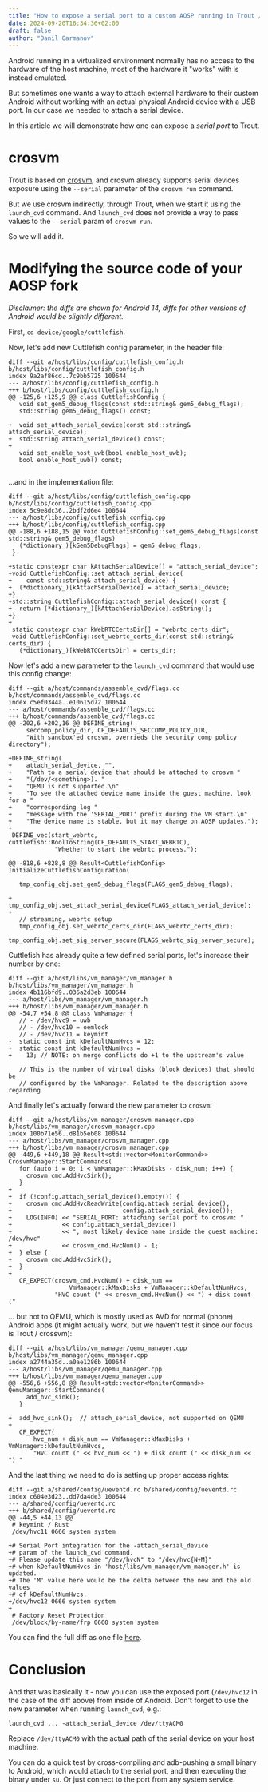 ```yaml
---
title: "How to expose a serial port to a custom AOSP running in Trout / Cuttlefish"
date: 2024-09-20T16:34:36+02:00
draft: false
author: "Danil Garmanov"
---
```


Android running in a virtualized environment normally has no access to the hardware of the host machine, most of the hardware it "works" with is instead emulated.

But sometimes one wants a way to attach external hardware to their custom Android without working with an actual physical Android device with a USB port.
In our case we needed to attach a serial device.

In this article we will demonstrate how one can expose a *serial port* to Trout.

# crosvm
Trout is based on [crosvm](https://github.com/google/crosvm), and crosvm already supports serial devices exposure using the `--serial` parameter of the `crosvm run` command.

But we use crosvm indirectly, through Trout, when we start it using the `launch_cvd` command.
And `launch_cvd` does not provide a way to pass values to the `--serial` param of `crosvm run`.

So we will add it.

# Modifying the source code of your AOSP fork
*Disclaimer: the diffs are shown for Android 14, diffs for other versions of Android would be slightly different.*

First, `cd device/google/cuttlefish`.

Now, let's add new Cuttlefish config parameter, in the header file:
```
diff --git a/host/libs/config/cuttlefish_config.h b/host/libs/config/cuttlefish_config.h
index 9a2af86cd..7c9bb5725 100644
--- a/host/libs/config/cuttlefish_config.h
+++ b/host/libs/config/cuttlefish_config.h
@@ -125,6 +125,9 @@ class CuttlefishConfig {
   void set_gem5_debug_flags(const std::string& gem5_debug_flags);
   std::string gem5_debug_flags() const;
 
+  void set_attach_serial_device(const std::string& attach_serial_device);
+  std::string attach_serial_device() const;
+
   void set_enable_host_uwb(bool enable_host_uwb);
   bool enable_host_uwb() const;
 
```
...and in the implementation file:
```
diff --git a/host/libs/config/cuttlefish_config.cpp b/host/libs/config/cuttlefish_config.cpp
index 5c9e8dc36..2bdf2d6e4 100644
--- a/host/libs/config/cuttlefish_config.cpp
+++ b/host/libs/config/cuttlefish_config.cpp
@@ -188,6 +188,15 @@ void CuttlefishConfig::set_gem5_debug_flags(const std::string& gem5_debug_flags)
   (*dictionary_)[kGem5DebugFlags] = gem5_debug_flags;
 }
 
+static constexpr char kAttachSerialDevice[] = "attach_serial_device";
+void CuttlefishConfig::set_attach_serial_device(
+    const std::string& attach_serial_device) {
+  (*dictionary_)[kAttachSerialDevice] = attach_serial_device;
+}
+std::string CuttlefishConfig::attach_serial_device() const {
+  return (*dictionary_)[kAttachSerialDevice].asString();
+}
+
 static constexpr char kWebRTCCertsDir[] = "webrtc_certs_dir";
 void CuttlefishConfig::set_webrtc_certs_dir(const std::string& certs_dir) {
   (*dictionary_)[kWebRTCCertsDir] = certs_dir;
```

Now let's add a new parameter to the `launch_cvd` command that would use this config change:
```
diff --git a/host/commands/assemble_cvd/flags.cc b/host/commands/assemble_cvd/flags.cc
index c5ef0344a..e10615d72 100644
--- a/host/commands/assemble_cvd/flags.cc
+++ b/host/commands/assemble_cvd/flags.cc
@@ -202,6 +202,16 @@ DEFINE_string(
     seccomp_policy_dir, CF_DEFAULTS_SECCOMP_POLICY_DIR,
     "With sandbox'ed crosvm, overrieds the security comp policy directory");
 
+DEFINE_string(
+    attach_serial_device, "",
+    "Path to a serial device that should be attached to crosvm "
+    "(/dev/<something>). "
+    "QEMU is not supported.\n"
+    "To see the attached device name inside the guest machine, look for a "
+    "corresponding log "
+    "message with the 'SERIAL_PORT' prefix during the VM start.\n"
+    "The device name is stable, but it may change on AOSP updates.");
+
 DEFINE_vec(start_webrtc, cuttlefish::BoolToString(CF_DEFAULTS_START_WEBRTC),
             "Whether to start the webrtc process.");
 
@@ -818,6 +828,8 @@ Result<CuttlefishConfig> InitializeCuttlefishConfiguration(
 
   tmp_config_obj.set_gem5_debug_flags(FLAGS_gem5_debug_flags);
 
+  tmp_config_obj.set_attach_serial_device(FLAGS_attach_serial_device);
+
   // streaming, webrtc setup
   tmp_config_obj.set_webrtc_certs_dir(FLAGS_webrtc_certs_dir);
   tmp_config_obj.set_sig_server_secure(FLAGS_webrtc_sig_server_secure);
```

Cuttlefish has already quite a few defined serial ports, let's increase their number by one:
```
diff --git a/host/libs/vm_manager/vm_manager.h b/host/libs/vm_manager/vm_manager.h
index 4b116bfd9..036a2d3eb 100644
--- a/host/libs/vm_manager/vm_manager.h
+++ b/host/libs/vm_manager/vm_manager.h
@@ -54,7 +54,8 @@ class VmManager {
   // - /dev/hvc9 = uwb
   // - /dev/hvc10 = oemlock
   // - /dev/hvc11 = keymint
-  static const int kDefaultNumHvcs = 12;
+  static const int kDefaultNumHvcs =
+    13; // NOTE: on merge conflicts do +1 to the upstream's value
 
   // This is the number of virtual disks (block devices) that should be
   // configured by the VmManager. Related to the description above regarding
```

And finally let's actually forward the new parameter to `crosvm`:
```
diff --git a/host/libs/vm_manager/crosvm_manager.cpp b/host/libs/vm_manager/crosvm_manager.cpp
index 100b71e56..d81b5eb08 100644
--- a/host/libs/vm_manager/crosvm_manager.cpp
+++ b/host/libs/vm_manager/crosvm_manager.cpp
@@ -449,6 +449,18 @@ Result<std::vector<MonitorCommand>> CrosvmManager::StartCommands(
   for (auto i = 0; i < VmManager::kMaxDisks - disk_num; i++) {
     crosvm_cmd.AddHvcSink();
   }
+
+  if (!config.attach_serial_device().empty()) {
+    crosvm_cmd.AddHvcReadWrite(config.attach_serial_device(),
+                               config.attach_serial_device());
+    LOG(INFO) << "SERIAL_PORT: attaching serial port to crosvm: "
+              << config.attach_serial_device()
+              << ", most likely device name inside the guest machine: /dev/hvc"
+              << crosvm_cmd.HvcNum() - 1;
+  } else {
+    crosvm_cmd.AddHvcSink();
+  }
+
   CF_EXPECT(crosvm_cmd.HvcNum() + disk_num ==
                 VmManager::kMaxDisks + VmManager::kDefaultNumHvcs,
             "HVC count (" << crosvm_cmd.HvcNum() << ") + disk count ("
```

... but not to QEMU, which is mostly used as AVD for normal (phone) Android apps (it might actually work, but we haven't test it since our focus is Trout / crossvm):
```
diff --git a/host/libs/vm_manager/qemu_manager.cpp b/host/libs/vm_manager/qemu_manager.cpp
index a2744a35d..a0ae1286b 100644
--- a/host/libs/vm_manager/qemu_manager.cpp
+++ b/host/libs/vm_manager/qemu_manager.cpp
@@ -556,6 +556,8 @@ Result<std::vector<MonitorCommand>> QemuManager::StartCommands(
     add_hvc_sink();
   }
 
+  add_hvc_sink();  // attach_serial_device, not supported on QEMU
+
   CF_EXPECT(
       hvc_num + disk_num == VmManager::kMaxDisks + VmManager::kDefaultNumHvcs,
       "HVC count (" << hvc_num << ") + disk count (" << disk_num << ") "
```

And the last thing we need to do is setting up proper access rights:
```
diff --git a/shared/config/ueventd.rc b/shared/config/ueventd.rc
index c604e3d23..dd7da4de3 100644
--- a/shared/config/ueventd.rc
+++ b/shared/config/ueventd.rc
@@ -44,5 +44,13 @@
 # keymint / Rust
 /dev/hvc11 0666 system system
 
+# Serial Port integration for the -attach_serial_device
+# param of the launch_cvd command.
+# Please update this name "/dev/hvcN" to "/dev/hvc{N+M}"
+# when kDefaultNumHvcs in 'host/libs/vm_manager/vm_manager.h' is updated.
+# The 'M' value here would be the delta between the new and the old values
+# of kDefaultNumHvcs.
+/dev/hvc12 0666 system system
+
 # Factory Reset Protection
 /dev/block/by-name/frp 0660 system system
```

You can find the full diff as one file [here](./full.diff).

# Conclusion
And that was basically it - now you can use the exposed port (`/dev/hvc12` in the case of the diff above) from inside of Android.
Don't forget to use the new parameter when running `launch_cvd`, e.g.:
```
launch_cvd ... -attach_serial_device /dev/ttyACM0
```
Replace `/dev/ttyACM0` with the actual path of the serial device on your host machine.

You can do a quick test by cross-compiling and adb-pushing a small binary to Android, which would attach to the serial port, and then executing the binary under `su`. Or just connect to the port from any system service.
